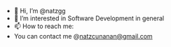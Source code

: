 - 👋 Hi, I’m @natzgg
- 👀 I’m interested in Software Development in general
- 📫 How to reach me:
- You can contact me @natzcunanan@gmail.com

<!---
natzgg/natzgg is a ✨ special ✨ repository because its `README.md` (this file) appears on your GitHub profile.
You can click the Preview link to take a look at your changes.
--->

